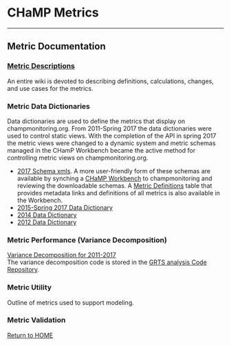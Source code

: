 # CHaMP Metrics

----------
## Metric Documentation

### [Metric Descriptions](https://github.com/SouthForkResearch/CHaMP_Metrics/wiki)
An entire wiki is devoted to describing definitions, calculations, changes, and use cases for the metrics.    

### Metric Data Dictionaries
Data dictionaries are used to define the metrics that display on champmonitoring.org.  From 2011-Spring 2017 the data dictionaries were used to control static views.  With the completion of the API in spring 2017 the metric views were changed to a dynamic system and metric schemas managed in the CHamP Workbench became the active method for controlling metric views on champmonitoring.org.  

*  [2017 Schema xmls](https://github.com/SouthForkResearch/CHaMP_Metrics/tree/master/xml).  A more user-friendly form of these schemas are available by synching a [CHaMP Workbench](http://workbench.northarrowresearch.com/) to champmonitoring and reviewing the downloadable schemas.  A [Metric Definitions](http://workbench.northarrowresearch.com/Data_Menu/MetricDefinitions.html) table that provides metadata links and definitions of all metrics is also available in the Workbench.   
* [2015-Spring 2017 Data Dictionary](https://www.dropbox.com/s/fop4q2mr2a9t972/MetricsDataDictionary-2015_current20160517.xlsx?dl=0)  
* [2014 Data Dictionary](https://www.dropbox.com/s/lkpcyrmtlouv5j2/MetricsDataDictionary-2014.xlsx?dl=0)  
* [2012 Data Dictionary](https://www.dropbox.com/s/qu38dympm7nt7lq/CHaMPDataDictionary2012.xlsx?dl=0)  

### Metric Performance (Variance Decomposition)
[Variance Decomposition for 2011-2017](https://www.dropbox.com/s/fubr0xn118n24dx/CHaMP%20Variance%20Decomposition_All%20CHaMP%20Metrics.jpg?dl=0)    
The variance decomposition code is stored in the [GRTS analysis Code Repository](https://southforkresearch.github.io/CHaMP-Status-and-Trend-Roll-Ups/).     

### Metric Utility
Outline of metrics used to support modeling.

### Metric Validation



[Return to HOME](README.md)
